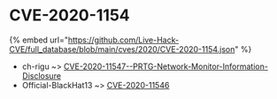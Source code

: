 # CVE-2020-1154
{% embed url="https://github.com/Live-Hack-CVE/full_database/blob/main/cves/2020/CVE-2020-1154.json" %}

* ch-rigu ~> [CVE-2020-11547--PRTG-Network-Monitor-Information-Disclosure](https://www.alice-snow.ru/2020/database/cve-2020-1154/cve-2020-11547--prtg-network-monitor-information-disclosure-ch-rigu)
* Official-BlackHat13 ~> [CVE-2020-11546](https://www.alice-snow.ru/2020/database/cve-2020-1154/cve-2020-11546-official-blackhat13)